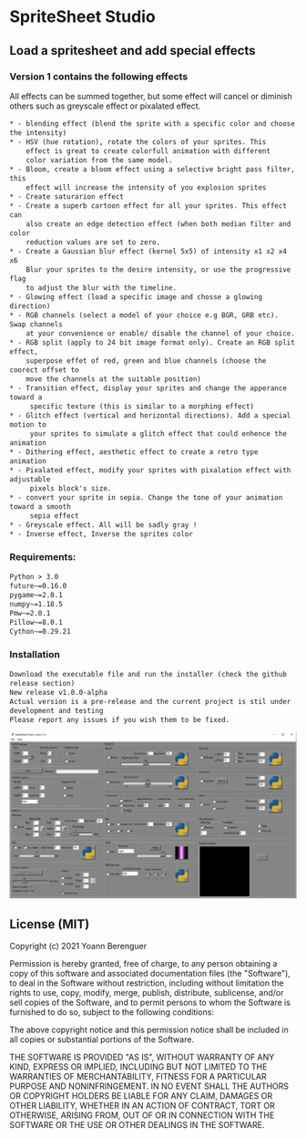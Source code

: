 # SpriteSheet Studio 
## Load a spritesheet and add special effects

### Version 1 contains the following effects 
All effects can be summed together, but some effect will cancel or diminish others such as 
greyscale effect or pixalated effect.

```
* - blending effect (blend the sprite with a specific color and choose the intensity) 
* - HSV (hue rotation), rotate the colors of your sprites. This 
    effect is great to create colorfull animation with different 
    color variation from the same model.
* - Bloom, create a bloom effect using a selective bright pass filter, this 
    effect will increase the intensity of you explosion sprites
* - Create saturarion effect
* - Create a superb cartoon effect for all your sprites. This effect can 
    also create an edge detection effect (when both median filter and color
    reduction values are set to zero. 
* - Create a Gaussian blur effect (kernel 5x5) of intensity x1 x2 x4 x6
    Blur your sprites to the desire intensity, or use the progressive flag
    to adjust the blur with the timeline.
* - Glowing effect (load a specific image and chosse a glowing direction)
* - RGB channels (select a model of your choice e.g BGR, GRB etc). Swap channels
    at your convenience or enable/ disable the channel of your choice.
* - RGB split (apply to 24 bit image format only). Create an RGB split effect, 
    superpose effet of red, green and blue channels (choose the coorect offset to 
    move the channels at the suitable position)
* - Transition effect, display your sprites and change the apperance toward a 
     specific texture (this is similar to a morphing effect) 
* - Glitch effect (vertical and horizontal directions). Add a special motion to 
     your sprites to simulate a glitch effect that could enhence the animation
* - Dithering effect, aesthetic effect to create a retro type animation 
* - Pixalated effect, modify your sprites with pixalation effect with adjustable 
     pixels block's size.
* - convert your sprite in sepia. Change the tone of your animation toward a smooth 
     sepia effect
* - Greyscale effect. All will be sadly gray !
* - Inverse effect, Inverse the sprites color

```

### Requirements:
```
Python > 3.0
future~=0.16.0
pygame~=2.0.1
numpy~=1.18.5
Pmw~=2.0.1
Pillow~=8.0.1
Cython~=0.29.21
```

### Installation
```
Download the executable file and run the installer (check the github release section)
New release v1.0.0-alpha
Actual version is a pre-release and the current project is stil under development and testing
Please report any issues if you wish them to be fixed.
```

![alt text](https://github.com/yoyoberenguer/MagicSpriteSheet/blob/main/Capture.PNG)


## License (MIT)

Copyright (c) 2021 Yoann Berenguer

Permission is hereby granted, free of charge, to any person obtaining a copy of this software and associated documentation files (the "Software"), to deal in the Software without restriction, including without limitation the rights to use, copy, modify, merge, publish, distribute, sublicense, and/or sell copies of the Software, and to permit persons to whom the Software is furnished to do so, subject to the following conditions:

The above copyright notice and this permission notice shall be included in all copies or substantial portions of the Software.

THE SOFTWARE IS PROVIDED "AS IS", WITHOUT WARRANTY OF ANY KIND, EXPRESS OR IMPLIED, INCLUDING BUT NOT LIMITED TO THE WARRANTIES OF MERCHANTABILITY, FITNESS FOR A PARTICULAR PURPOSE AND NONINFRINGEMENT. IN NO EVENT SHALL THE AUTHORS OR COPYRIGHT HOLDERS BE LIABLE FOR ANY CLAIM, DAMAGES OR OTHER LIABILITY, WHETHER IN AN ACTION OF CONTRACT, TORT OR OTHERWISE, ARISING FROM, OUT OF OR IN CONNECTION WITH THE SOFTWARE OR THE USE OR OTHER DEALINGS IN THE SOFTWARE.
